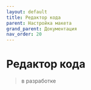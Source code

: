 ```yaml
---
layout: default
title: Редактор кода
parent: Настройка макета
grand_parent: Документация
nav_order: 20
--- 
```


# Редактор кода

> в разработке